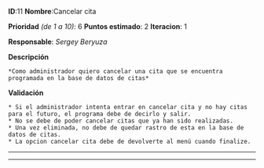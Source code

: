 **ID**:11 **Nombre**:Cancelar cita

**Prioridad** *(de 1 a 10)*: 6 **Puntos estimado**: 2 **Iteracion**: 1

**Responsable**: *Sergey Beryuza*

**Descripción**

	*Como administrador quiero cancelar una cita que se encuentra programada en la base de datos de citas*

**Validación**

	* Si el administrador intenta entrar en cancelar cita y no hay citas para el futuro, el programa debe de decirlo y salir.
	* No se debe de poder cancelar citas que ya han sido realizadas.
	* Una vez eliminada, no debe de quedar rastro de esta en la base de datos de citas.
	* La opcion cancelar cita debe de devolverte al menú cuando finalize.
---
---
